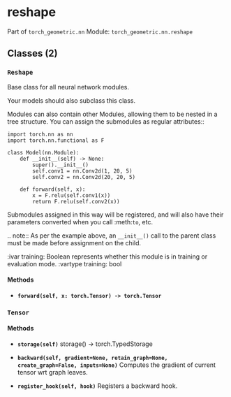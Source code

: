 # reshape

Part of `torch_geometric.nn`
Module: `torch_geometric.nn.reshape`

## Classes (2)

### `Reshape`

Base class for all neural network modules.

Your models should also subclass this class.

Modules can also contain other Modules, allowing them to be nested in
a tree structure. You can assign the submodules as regular attributes::

    import torch.nn as nn
    import torch.nn.functional as F

    class Model(nn.Module):
        def __init__(self) -> None:
            super().__init__()
            self.conv1 = nn.Conv2d(1, 20, 5)
            self.conv2 = nn.Conv2d(20, 20, 5)

        def forward(self, x):
            x = F.relu(self.conv1(x))
            return F.relu(self.conv2(x))

Submodules assigned in this way will be registered, and will also have their
parameters converted when you call :meth:`to`, etc.

.. note::
    As per the example above, an ``__init__()`` call to the parent class
    must be made before assignment on the child.

:ivar training: Boolean represents whether this module is in training or
                evaluation mode.
:vartype training: bool

#### Methods

- **`forward(self, x: torch.Tensor) -> torch.Tensor`**

### `Tensor`

#### Methods

- **`storage(self)`**
  storage() -> torch.TypedStorage

- **`backward(self, gradient=None, retain_graph=None, create_graph=False, inputs=None)`**
  Computes the gradient of current tensor wrt graph leaves.

- **`register_hook(self, hook)`**
  Registers a backward hook.
